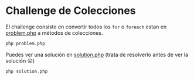 # Challenge de Colecciones

El challenge consiste en convertir todos los `for` o `foreach` estan en [problem.php](problem.php) a métodos de colecciones.

```php
php problem.php
```

Puedes ver una solución en [solution.php](solution.php) (trata de resolverlo antes de ver la solución :stuck_out_tongue:)

```php
php solution.php
```

